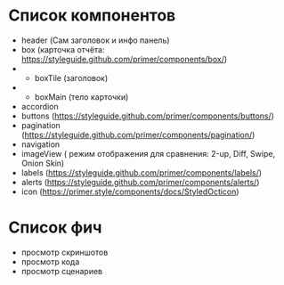 # Список компонентов

- header (Сам заголовок и инфо панель)
- box (карточка отчёта: https://styleguide.github.com/primer/components/box/)
- - boxTile (заголовок)
- - boxMain (тело карточки)
- accordion
- buttons (https://styleguide.github.com/primer/components/buttons/)
- pagination (https://styleguide.github.com/primer/components/pagination/)
- navigation
- imageView ( режим отображения для сравнения: 2-up, Diff, Swipe, Onion Skin)
- labels (https://styleguide.github.com/primer/components/labels/)
- alerts (https://styleguide.github.com/primer/components/alerts/)
- icon (https://primer.style/components/docs/StyledOcticon)

# Список фич

- просмотр скриншотов
- просмотр кода
- просмотр сценариев
